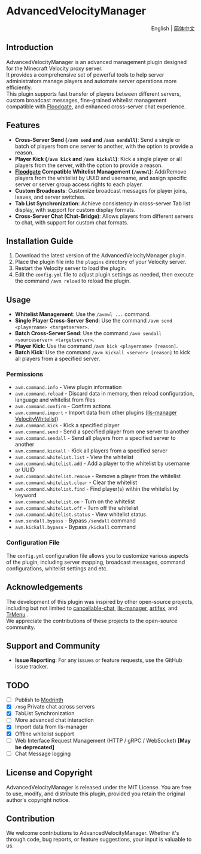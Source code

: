 # AdvancedVelocityManager

<div align="right">
  English
  |
  <a title="简体中文" href="./README_CN.md" >简体中文</a>
</div>

## Introduction

AdvancedVelocityManager is an advanced management plugin designed for the Minecraft Velocity proxy server.<br>
It provides a comprehensive set of powerful tools to help server administrators manage players and automate server operations more efficiently.<br>
This plugin supports fast transfer of players between different servers, custom broadcast messages, fine-grained whitelist management compatible with [Floodgate](https://geysermc.org/wiki/floodgate/), and enhanced cross-server chat experience.

## Features

- **Cross-Server Send (`/avm send` and `/avm sendall`)**: Send a single or batch of players from one server to another, with the option to provide a reason.
- **Player Kick (`/avm kick` and `/avm kickall`)**: Kick a single player or all players from the server, with the option to provide a reason.
- **[Floodgate](https://geysermc.org/wiki/floodgate/) Compatible Whitelist Management (`/avmwl`)**: Add/Remove players from the whitelist by UUID and username, and assign specific server or server group access rights to each player.
- **Custom Broadcasts**: Customize broadcast messages for player joins, leaves, and server switches.
- **Tab List Synchronization**: Achieve consistency in cross-server Tab list display, with support for custom display formats.
- **Cross-Server Chat (Chat-Bridge)**: Allows players from different servers to chat, with support for custom chat formats.

## Installation Guide

1. Download the latest version of the AdvancedVelocityManager plugin.
2. Place the plugin file into the `plugins` directory of your Velocity server.
3. Restart the Velocity server to load the plugin.
4. Edit the `config.yml` file to adjust plugin settings as needed, then execute the command `/avm reload` to reload the plugin.

## Usage

- **Whitelist Management**: Use the `/avmwl ...` command.
- **Single Player Cross-Server Send**: Use the command `/avm send <playername> <targetserver>`.
- **Batch Cross-Server Send**: Use the command `/avm sendall <sourceserver> <targetserver>`.
- **Player Kick**: Use the command `/avm kick <playername> [reason]`.
- **Batch Kick**: Use the command `/avm kickall <server> [reason]` to kick all players from a specified server.

### Permissions

- `avm.command.info` - View plugin information
- `avm.command.reload` - Discard data in memory, then reload configuration, language and whitelist from files
- `avm.command.confirm` - Confirm actions
- `avm.command.import` - Import data from other plugins ([lls-manager](https://github.com/plusls/lls-manager) [VelocityWhitelist](https://gitee.com/virtual-qu-an/velocity-whitelist))
- `avm.command.kick` - Kick a specified player
- `avm.command.send` - Send a specified player from one server to another
- `avm.command.sendall` - Send all players from a specified server to another
- `avm.command.kickall` - Kick all players from a specified server
- `avm.command.whitelist.list` - View the whitelist
- `avm.command.whitelist.add` - Add a player to the whitelist by username or UUID
- `avm.command.whitelist.remove` - Remove a player from the whitelist
- `avm.command.whitelist.clear` - Clear the whitelist
- `avm.command.whitelist.find` - Find player(s) within the whitelist by keyword
- `avm.command.whitelist.on` - Turn on the whitelist
- `avm.command.whitelist.off` - Turn off the whitelist
- `avm.command.whitelist.status` - View whitelist status
- `avm.sendall.bypass` - Bypass `/sendall` command
- `avm.kickall.bypass` - Bypass `/kickall` command

### Configuration File

The `config.yml` configuration file allows you to customize various aspects of the plugin, including server mapping, broadcast messages, command configurations, whitelist settings and etc.

## Acknowledgements

The development of this plugin was inspired by other open-source projects, including but not limited to [cancellable-chat](https://github.com/ZhuRuoLing/cancellable-chat), [lls-manager](https://github.com/plusls/lls-manager), [artifex](https://github.com/InsinuateProjects/artifex), and [TrMenu](https://github.com/TrPlugins/TrMenu) .<br>
We appreciate the contributions of these projects to the open-source community.

## Support and Community

- **Issue Reporting**: For any issues or feature requests, use the GitHub issue tracker.

## TODO

- [ ] Publish to [Modrinth](https://modrinth.com) 
- [x] `/msg` Private chat across servers
- [x] TabList Synchronization
- [ ] More advanced chat interaction
- [x] Import data from lls-manager
- [x] Offline whitelist support
- [ ] Web Interface Request Management (HTTP / gRPC / WebSocket)  **[May be deprecated]**
- [ ] Chat Message logging

## License and Copyright

AdvancedVelocityManager is released under the MIT License. You are free to use, modify, and distribute this plugin,
provided you retain the original author's copyright notice.

## Contribution

We welcome contributions to AdvancedVelocityManager. Whether it's through code, bug reports, or feature suggestions,
your input is valuable to us.
